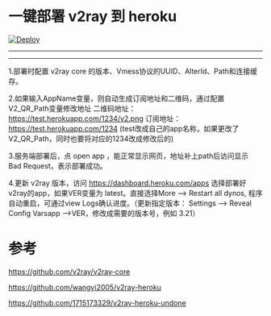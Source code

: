 # 一键部署 v2ray 到 heroku  
[![Deploy](https://www.herokucdn.com/deploy/button.png)](https://heroku.com/deploy)
- - -
- - -
1.部署时配置 v2ray core 的版本、Vmess协议的UUID、AlterId、Path和连接缓存。

2.如果输入AppName变量，则自动生成订阅地址和二维码，通过配置V2_QR_Path变量修改地址
二维码地址：https://test.herokuapp.com/1234/v2.png
订阅地址：https://test.herokuapp.com/1234 (test改成自己的app名称，如果更改了V2_QR_Path，同时也要将对应的1234改成修改后的)

3.服务端部署后，点 open app ，能正常显示网页，地址补上path后访问显示 Bad Request，表示部署成功。

4.更新 v2ray 版本，访问 https://dashboard.heroku.com/apps 选择部署好v2ray的app，如果VER变量为 latest。直接选择More --> Restart all dynos, 程序自动重启，可通过view Logs确认进度。（更新指定版本： Settings --> Reveal Config Varsapp -->VER，修改成需要的版本号，例如 3.21）

# 参考   
https://github.com/v2ray/v2ray-core

https://github.com/wangyi2005/v2ray-heroku

https://github.com/1715173329/v2ray-heroku-undone
